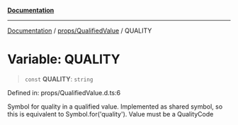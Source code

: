 [**Documentation**](../../../index.md)

***

[Documentation](../../../index.md) / [props/QualifiedValue](../index.md) / QUALITY

# Variable: QUALITY

> `const` **QUALITY**: `string`

Defined in: props/QualifiedValue.d.ts:6

Symbol for quality in a qualified value.
 Implemented as shared symbol, so this is equivalent to Symbol.for('quality').
 Value must be a QualityCode
